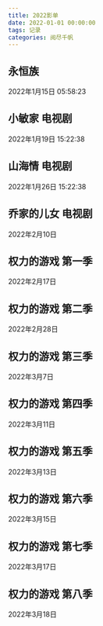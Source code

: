 ```yaml
---
title: 2022影单
date: 2022-01-01 00:00:00
tags: 记录
categories: 阅尽千帆
---
```


## 永恒族 
2022年1月15日 05:58:23

## 小敏家 电视剧
2022年1月19日 15:22:38 

## 山海情 电视剧
2022年1月26日 15:22:38 

## 乔家的儿女 电视剧
2022年2月10日 

## 权力的游戏 第一季
2022年2月17日

## 权力的游戏 第二季
2022年2月28日

## 权力的游戏 第三季
2022年3月7日

## 权力的游戏 第四季
2022年3月11日

## 权力的游戏 第五季
2022年3月13日

## 权力的游戏 第六季
2022年3月15日

## 权力的游戏 第七季
2022年3月17日

## 权力的游戏 第八季
2022年3月18日